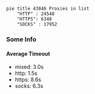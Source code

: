 
```mermaid
pie title 43846 Proxies in list
    "HTTP" : 24548
    "HTTPS": 6348
    "SOCKS" : 17952
```

### Some Info
#### Average Timeout

- mixed: 3.0s
- http: 1.5s
- https: 8.6s
- socks: 6.3s